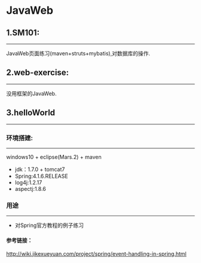 # JavaWeb

## 1.SM101:
--------------
JavaWeb页面练习(maven+struts+mybatis),对数据库的操作.

## 2.web-exercise:
--------------
没用框架的JavaWeb.

## 3.helloWorld
--------------
### 环境搭建:
--------------
windows10 + eclipse(Mars.2) + maven
*  jdk：1.7.0 + tomcat7
* Spring:4.1.6.RELEASE
* log4j:1.2.17
* aspectj:1.8.6
### 用途
--------------
* 对Spring官方教程的例子练习
#### 参考链接：
http://wiki.jikexueyuan.com/project/spring/event-handling-in-spring.html
